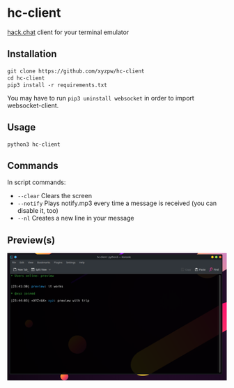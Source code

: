 # hc-client
[hack.chat](https://hack.chat/) client for your terminal emulator

## Installation

```console
git clone https://github.com/xyzpw/hc-client
cd hc-client
pip3 install -r requirements.txt
```
You may have to run `pip3 uninstall websocket` in order to import websocket-client.

## Usage

```console
python3 hc-client
```

## Commands
In script commands:
- `--clear`     Clears the screen
- `--notify`    Plays notify.mp3 every time a message is received (you can disable it, too)
- `--nl`        Creates a new line in your message

## Preview(s)
![Preview](/preview.png)
